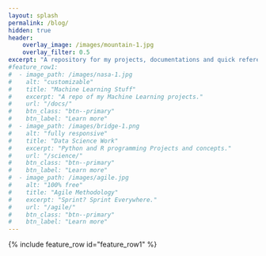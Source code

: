 ```yaml
---
layout: splash
permalink: /blog/
hidden: true
header:
    overlay_image: /images/mountain-1.jpg
    overlay_filter: 0.5
excerpt: "A repository for my projects, documentations and quick references."
#feature_row1:
#  - image_path: /images/nasa-1.jpg
#    alt: "customizable"
#    title: "Machine Learning Stuff"
#    excerpt: "A repo of my Machine Learning projects."
#    url: "/docs/"
#    btn_class: "btn--primary"
#    btn_label: "Learn more"
#  - image_path: /images/bridge-1.png
#    alt: "fully responsive"
#    title: "Data Science Work"
#    excerpt: "Python and R programming Projects and concepts."
#    url: "/science/"
#    btn_class: "btn--primary"
#    btn_label: "Learn more"
#  - image_path: /images/agile.jpg
#    alt: "100% free"
#    title: "Agile Methodology"
#    excerpt: "Sprint? Sprint Everywhere."
#    url: "/agile/"
#    btn_class: "btn--primary"
#    btn_label: "Learn more"
---
```


{% include feature_row id="feature_row1" %}



